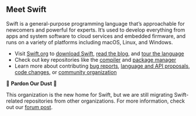 ## Meet Swift
Swift is a general-purpose programming language that’s approachable for newcomers and powerful for experts. It’s used to develop everything from apps and system software to cloud services and embedded firmware, and runs on a variety of platforms including macOS, Linux, and Windows.

* Visit [Swift.org](https://www.swift.org) to [download Swift](https://www.swift.org/install), [read the blog](https://www.swift.org/blog), and [tour the language](https://docs.swift.org/swift-book/documentation/the-swift-programming-language/guidedtour/)
* Check out key repositories like the [compiler](https://github.com/apple/swift/) and [package manager](https://github.com/apple/swift-package-manager)
* Learn more about contributing [bug reports](https://www.swift.org/contributing/#reporting-bugs), [language and API proposals](https://www.swift.org/contributing/#swift-evolution), [code changes](https://www.swift.org/contributing/#contributing-code), or [community organization](https://www.swift.org/community/)

🚧 **Pardon Our Dust** 🚧

This organization is the new home for Swift, but we are still migrating Swift-related repositories from other organizations. For more information, check out our [forum post](https://forums.swift.org/t/new-github-organization-for-the-swift-project/72336).

